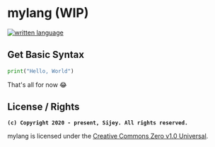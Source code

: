 # mylang (WIP)

[![written language](https://img.shields.io/badge/Written_Language-Golang-00ADD8?style=flat-square&logo=go)](https://go.dev/)

## Get Basic Syntax

```py
print("Hello, World")
```

That's all for now 😂

## License / Rights
**`(c) Copyright 2020 - present, Sijey. All rights reserved.`**

mylang is licensed under the [Creative Commons Zero v1.0 Universal](https://creativecommons.org/).
